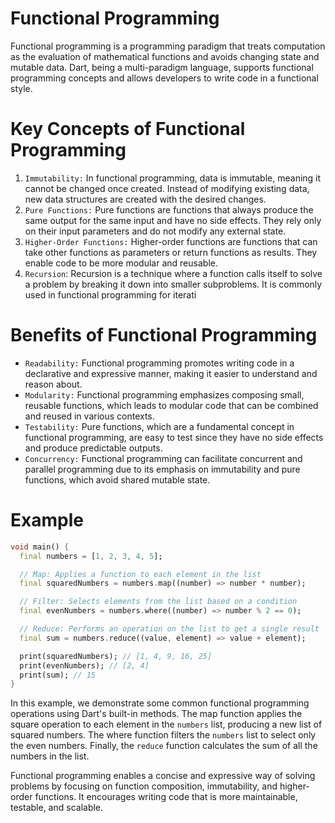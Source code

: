 # Functional Programming
Functional programming is a programming paradigm that treats computation as the evaluation of mathematical functions and avoids changing state and mutable data. Dart, being a multi-paradigm language, supports functional programming concepts and allows developers to write code in a functional style.
# Key Concepts of Functional Programming
1. `Immutability:` In functional programming, data is immutable, meaning it cannot be changed once created. Instead of modifying existing data, new data structures are created with the desired changes.
2. `Pure Functions:` Pure functions are functions that always produce the same output for the same input and have no side effects. They rely only on their input parameters and do not modify any external state.
3. `Higher-Order Functions:` Higher-order functions are functions that can take other functions as parameters or return functions as results. They enable code to be more modular and reusable.
4. `Recursion`: Recursion is a technique where a function calls itself to solve a problem by breaking it down into smaller subproblems. It is commonly used in functional programming for iterati
# Benefits of Functional Programming
- `Readability:` Functional programming promotes writing code in a declarative and expressive manner, making it easier to understand and reason about.
- `Modularity:` Functional programming emphasizes composing small, reusable functions, which leads to modular code that can be combined and reused in various contexts.
- `Testability:` Pure functions, which are a fundamental concept in functional programming, are easy to test since they have no side effects and produce predictable outputs.
- `Concurrency:` Functional programming can facilitate concurrent and parallel programming due to its emphasis on immutability and pure functions, which avoid shared mutable state.
# Example
```dart
void main() {
  final numbers = [1, 2, 3, 4, 5];

  // Map: Applies a function to each element in the list
  final squaredNumbers = numbers.map((number) => number * number);

  // Filter: Selects elements from the list based on a condition
  final evenNumbers = numbers.where((number) => number % 2 == 0);

  // Reduce: Performs an operation on the list to get a single result
  final sum = numbers.reduce((value, element) => value + element);

  print(squaredNumbers); // [1, 4, 9, 16, 25]
  print(evenNumbers); // [2, 4]
  print(sum); // 15
}
```
In this example, we demonstrate some common functional programming operations using Dart's built-in methods. The map function applies the square operation to each element in the `numbers` list, producing a new list of squared numbers. The where function filters the `numbers` list to select only the even numbers. Finally, the `reduce` function calculates the sum of all the numbers in the list.

Functional programming enables a concise and expressive way of solving problems by focusing on function composition, immutability, and higher-order functions. It encourages writing code that is more maintainable, testable, and scalable.
